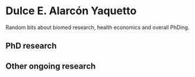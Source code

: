 # Dulce E. Alarcón Yaquetto

Random bits about biomed research, health economics and overall PhDing. 


## PhD research


## Other ongoing research




